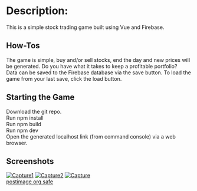 # Description:
This is a simple stock trading game built using Vue and Firebase. 

## How-Tos
The game is simple, buy and/or sell stocks, end the day and new prices will be generated. Do you have what it takes to keep a profitable portfolio? <br/>
Data can be saved to the Firebase database via the save button. To load the game from your last save, click the load button. <br/>

## Starting the Game
Download the git repo. <br/>
Run npm install <br/>
Run npm build <br/>
Run npm dev <br/>
Open the generated localhost link (from command console) via a web browser. 

## Screenshots
<a href="https://ibb.co/Zg5jWkG"><img src="https://i.ibb.co/hdb6DtL/Capture1.png" alt="Capture1" border="0"></a>
<a href="https://ibb.co/pX29BPP"><img src="https://i.ibb.co/ZTdkpJJ/Capture2.png" alt="Capture2" border="0"></a>
<a href="https://ibb.co/SVLBJm8"><img src="https://i.ibb.co/QY5MXHR/Capture.png" alt="Capture" border="0"></a><br /><a target='_blank' href='https://imgbb.com/'>postimage org safe</a><br />

